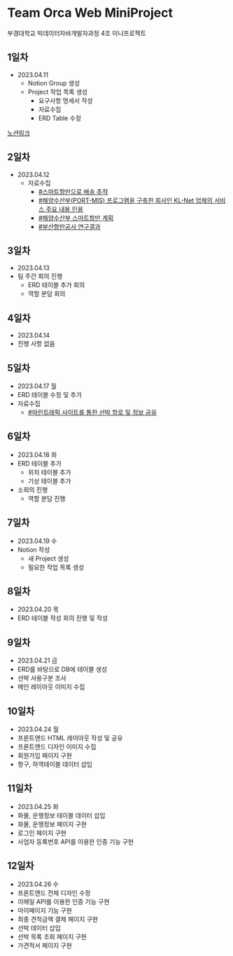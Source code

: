 # Team Orca Web MiniProject
부경대학교 빅데이터자바개발자과정 4조 미니프로젝트 

## 1일차
- 2023.04.11
  - Notion Group 생성
  - Project 작업 목록 생성
    - 요구사항 명세서 작성
    - 자료수집
    - ERD Table 수정
    
 <a href="https://www.notion.so/47f518af402e40eeb6992afe9cb9a1b5?v=dc88c327e0754c24b6e29b6881c7d15d&p=11269243bf1f4a6f81a91cdc9f0d979d&pm=s">노션링크</a>
 
 ## 2일차
 - 2023.04.12
   - 자료수집  
      - <a href="https://kiss.kstudy.com/Detail/Ar?key=3507428">#스마트항만으로 배송 추적</a>
      - <a href="https://www.klnet.co.kr/client/main.do"> #해양수산부(PORT-MIS) 프로그램을 구축한 회사인 KL-Net 업체의 서비스 주요 내용 인용 </a>
      - <a href="https://blog.naver.com/koreamof/222605792585"> #해양수산부 스마트항만 계획 </a>
      - <a href="https://kiss.kstudy.com/Detail/Ar?key=3887563"> #부산항만공사 연구결과 </a>

 ## 3일차
 - 2023.04.13
  - 팀 주간 회의 진행
    - ERD 테이블 추가 회의
    - 역할 분담 회의

 ## 4일차
 - 2023.04.14
  - 진행 사항 없음
 
 ## 5일차
 - 2023.04.17 월
  - ERD 테이블 수정 및 추가
  - 자료수집
      - <a href="https://www.marinetraffic.com/en/ais/home/centerx:57.3/centery:-4.9/zoom:4">#마린트래픽 사이트를 통한 선박 항로 및 정보 공유</a>

 ## 6일차
 - 2023.04.18 화
  - ERD 테이블 추가
    - 위치 테이블 추가
    - 기상 테이블 추가
  - 소회의 진행
    - 역할 분담 진행
 
 ## 7일차
 - 2023.04.19 수
  - Notion 작성
    - 새 Project 생성
    - 필요한 작업 목록 생성
    
 ## 8일차
 - 2023.04.20 목
  - ERD 테이블 작성 회의 진행 및 작성
 
 ## 9일차
 - 2023.04.21 금
 - ERD를 바탕으로 DB에 테이블 생성
 - 선박 사용구분 조사
 - 메인 레이아웃 이미지 수집
 
 ## 10일차
 - 2023.04.24 월
 - 프론트앤드 HTML 레이아웃 작성 및 공유
 - 프론트앤드 디자인 이미지 수집
 - 회원가입 페이지 구현
 - 항구, 하역테이블 데이터 삽입
 
 ## 11일차
 - 2023.04.25 화
 - 화물, 운행정보 테이블 데이터 삽입
 - 화물, 운행정보 페이지 구현
 - 로그인 페이지 구현
 - 사업자 등록번호 API를 이용한 인증 기능 구현

## 12일차
 - 2023.04.26 수
 - 프론트앤드 전체 디자인 수정
 - 이메일 API를 이용한 인증 기능 구현
 - 마이페이지 기능 구현
 - 최종 견적금액 결제 페이지 구현
 - 선박 데이터 삽입
 - 선박 목록 조회 페이지 구현
 - 가견적서 페이지 구현

 
